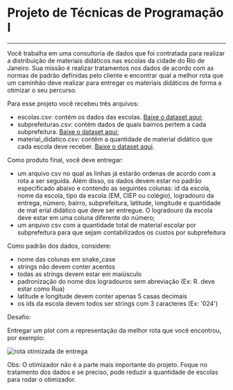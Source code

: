 # Projeto de Técnicas de Programação I

---

Você trabalha em uma consultoria de dados que foi contratada para realizar a distribuição de materiais didáticos nas escolas da cidade do Rio de Janeiro. Sua missão é realizar tratamentos nos dados de acordo com as normas de padrão definidas pelo cliente e encontrar qual a melhor rota que um caminhão deve realizar para entregar os materiais didáticos de forma a otimizar o seu percurso.

Para esse projeto você recebeu três arquivos:

* escolas.csv: contém os dados das escolas. [Baixe o dataset aqui](https://s3-sa-east-1.amazonaws.com/lcpi/5c790ffd-ddeb-4cfa-a2a1-f2fc3fbc2016.csv);
* subprefeituras.csv: contém dados de quais bairros pertem a cada subprefeitura. [Baixe o dataset aqui](https://s3-sa-east-1.amazonaws.com/lcpi/2c9f4b63-b826-4c89-b681-a741081a493a.csv);
* material_didatico.csv: contém a quantidade de material didático que cada escola deve receber. [Baixe o dataset aqui](https://s3-sa-east-1.amazonaws.com/lcpi/005c3bc7-11e5-4075-a473-d26893619284.csv).

Como produto final, você deve entregar:

* um arquivo csv no qual as linhas já estarão ordenas de acordo com a rota a ser seguida. Além disso, os dados devem estar no padrão especificado abaixo e contendo as seguintes colunas: id da escola, nome da escola, tipo da escola (EM, CIEP ou colégio), logradouro da entrega, número, bairro, subprefeitura, latitude, longitude e quantidade de mat erial didático que deve ser entregue. O logradouro da escola deve estar em uma coluna diferente do número;
* um arquivo csv com a quantidade total de material escolar por subprefeitura para que sejam contabilizados os custos por subprefeitura

Como padrão dos dados, considere:

* nome das colunas em snake_case
* strings não devem conter acentos
* todas as strings devem estar em maiúsculo
* padronização do nome dos logradouros sem abreviação (Ex: R. deve estar como Rua)
* latitude e longitude devem conter apenas 5 casas decimais
* os ids da escola devem todos ser strings com 3 caracteres (Ex: '024')

Desafio:

Entregar um plot com a representação da melhor rota que você encontrou, por exemplo:

![rota otimizada de entrega](img/otimizacao_rota.png)

Obs: O otimizador não é a parte mais importante do projeto. Foque no tratamento dos dados e se preciso, pode reduzir a quantidade de escolas para rodar o otimizador.
